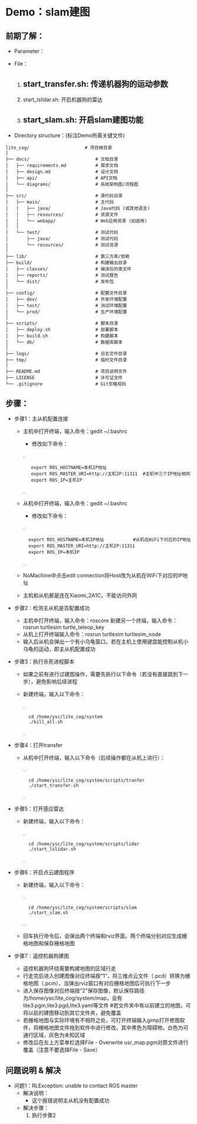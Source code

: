 # Demo：slam建图

## 前期了解：
* Parameter：
	
 
* File： 
	1. start_transfer.sh: 传递机器狗的运动参数
		- 
	2. start_lslidar.sh:  开启机器狗的雷达
	3. start_slam.sh:  开启slam建图功能 
		- 
* Directory structure：(标注Demo所需关键文件)
```
lite_cog/                     # 项目根目录
│
├── docs/                         # 文档目录
│   ├── requirements.md           # 需求文档
│   ├── design.md                 # 设计文档
│   ├── api/                      # API文档
│   └── diagrams/                 # 系统架构图/流程图
│
├── src/                          # 源代码目录
│   ├── main/                     # 主代码
│   │   ├── java/                 # Java代码 (或其他语言)
│   │   ├── resources/            # 资源文件
│   │   └── webapp/               # Web应用资源 (如适用)
│   │
│   └── test/                     # 测试代码
│       ├── java/                 # 测试代码
│       └── resources/            # 测试资源
│
├── lib/                          # 第三方库/依赖
├── build/                        # 构建输出目录
│   ├── classes/                  # 编译后的类文件
│   ├── reports/                  # 测试报告
│   └── dist/                     # 发布包
│
├── config/                       # 配置文件目录
│   ├── dev/                      # 开发环境配置
│   ├── test/                     # 测试环境配置
│   └── prod/                     # 生产环境配置
│
├── scripts/                      # 脚本目录
│   ├── deploy.sh                 # 部署脚本
│   ├── build.sh                  # 构建脚本
│   └── db/                       # 数据库脚本
│
├── logs/                         # 日志文件目录
├── tmp/                          # 临时文件目录
│
├── README.md                     # 项目说明文件
├── LICENSE                       # 许可证文件
└── .gitignore                    # Git忽略规则

```
## 步骤：
* 步骤1：主从机配置连接
	* 主机中打开终端，输入命令：gedit ~/.bashrc
		- 修改如下命令：
 
		. 		

			 export ROS_HOSTNAME=本机IP地址
			 export ROS_MASTER_URI=http://主机IP:11311  #主机中三个IP地址相同
			 export ROS_IP=主机IP
  
		.
	* 从机中打开终端，输入命令：gedit ~/.bashrc
		- 修改如下命令：
  
		.

			export ROS_HOSTNAME=本机IP地址           #从机在WiFi下对应的IP地址
			export ROS_MASTER_URI=http://主机IP:11311
			export ROS_IP=本机IP
		.

	* NoMachine中点击edit connection将Host改为从机在WiFi下对应的IP地址
 	* 主机和从机都是连在Xiaomi_2A1C，不能访问外网
* 步骤2：检测主从机是否配置成功
	* 主机中打开终端，输入命令：roscore
	  新建另一个终端，输入命令：rosrun turtlesim turtle_teleop_key
	* 从机上打开终端输入命令：rosrun turtlesim turtlesim_node
	* 输入后从机会弹出一个有小乌龟窗口，若在主机上使用键盘能控制从机小乌龟的运动，即主从机配置成功
* 步骤3：执行杀死进程脚本
	* 如果之前有进行过建图操作，需要先执行以下命令（若没有直接跳到下一步），避免影响后续进程
 	* 新建终端，输入以下命令：
  
		.

			cd /home/ysc/lite_cog/system
			./kill_all.sh
		.
	
* 步骤4：打开transfer
	* 从机中打开终端，输入以下命令（后续操作都在从机上进行）：

  		.
   
			cd /home/ysc/lite_cog/system/scripts/tranfer
			./start_transfer.sh
   		.
* 步骤5：打开感应雷达
	* 新建终端，输入以下命令：

   		.

			cd /home/ysc/lite_cog/system/scripts/lidar
			./start_lslidar.sh
   		.
* 步骤6：开启点云建图程序
	* 新建终端，输入以下命令：

  		.

			cd /home/ysc/lite_cog/system/scripts/slam
			./start_slam.sh
   		.
	* 回车执行命令后，会弹出两个终端和rviz界面。两个终端分别对应生成栅格地图和保存栅格地图
* 步骤7：遥控机器狗建图
	* 遥控机器狗环绕需要构建地图的区域行走
	* 行走完后进入创建图像对应终端按“1”，将三维点云文件（.pcd）转换为栅格地图（.pcm），当弹出rviz窗口有对应栅格地图后可执行下一步
	* 进入保存图像对应终端按“2”保存图像，默认保存路径为/home/ysc/lite_cog/system/map，会有lite3.pgm,lite3.pgd,lite3.yaml等文件
              #若文件夹中有以前建立的地图，可将以前的建图移动到其它文件夹，避免覆盖
	* 若栅格地图与实际环境有不相符之处，可打开终端输入gimp打开修图软件，将栅格地图文件拖到软件中进行修改。其中黑色为障碍物，白色为可通行区域，灰色为未知区域
 	* 修改后在左上方菜单栏选择File - Overwrite usr_map.pgm对原文件进行覆盖（注意不要选择File - Save）
	

## 问题说明 & 解决

* 问题1：RLException: unable to contact ROS master
	* 解决说明：
		* 这个报错说明主从机没有配置成功
	* 解决步骤：
		1. 执行步骤2
